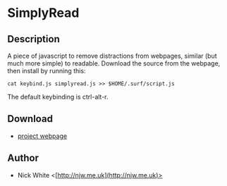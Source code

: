 SimplyRead
==========

Description
-----------

A piece of javascript to remove distractions from webpages,
similar (but much more simple) to readable. Download the
source from the webpage, then install by running this:

	cat keybind.js simplyread.js >> $HOME/.surf/script.js

The default keybinding is ctrl-alt-r.

Download
--------

* [project webpage](http://njw.me.uk/software/simplyread)

Author
------

* Nick White <[http://njw.me.uk](http://njw.me.uk)>
